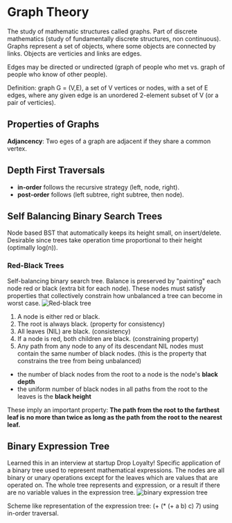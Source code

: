 # Graph Theory
The study of mathematic structures called graphs. Part of discrete mathematics (study of fundamentally discrete structures, non continuous). Graphs represent a set of objects, where some objects are connected by links. Objects are verticies and links are edges.

Edges may be directed or undirected (graph of people who met vs. graph of people who know of other people).

Definition: graph G = (V,E), a set of V vertices or nodes, with a set of E edges, where any given edge is an unordered 2-element subset of V (or a pair of verticies).

## Properties of Graphs
**Adjancency**: Two eges of a graph are adjacent if they share a common vertex.

## Depth First Traversals
- **in-order** follows the recursive strategy (left, node, right).
- **post-order** follows (left subtree, right subtree, then node).

## Self Balancing Binary Search Trees
Node based BST that automatically keeps its height small, on insert/delete. Desirable since trees take operation time proportional to their height (optimally log(n)).

### Red-Black Trees
Self-balancing binary search tree. Balance is preserved by "painting" each node red or black (extra bit for each node). These nodes must satisfy properties that collectively constrain how unbalanced a tree can become in worst case.
![Red-black tree](https://upload.wikimedia.org/wikipedia/commons/6/66/Red-black_tree_example.svg)

1. A node is either red or black.
2. The root is always black. (property for consistency)
3. All leaves (NIL) are black. (consistency)
4. If a node is red, both children are black. (constraining property)
5. Any path from any node to any of its descendant NIL nodes must contain the same number of black nodes. (this is the property that constrains the tree from being unbalanced)
  - the number of black nodes from the root to a node is the node's **black depth**  
  - the uniform number of black nodes in all paths from the root to the leaves is the **black height**

These imply an important property: **The path from the root to the farthest leaf is no more than twice as long as the path from the root to the nearest leaf.**
  
## Binary Expression Tree
Learned this in an interview at startup Drop Loyalty! Specific application of a binary tree used to represent mathematical expressions. The nodes are all binary or unary operations except for the leaves which are values that are operated on. The whole tree represents and expression, or a result if there are no variable values in the expression tree.
![binary expression tree](https://upload.wikimedia.org/wikipedia/commons/9/98/Exp-tree-ex-11.svg)

Scheme like representation of the expression tree: (+ (* (+ a b) c) 7) using in-order traversal.
